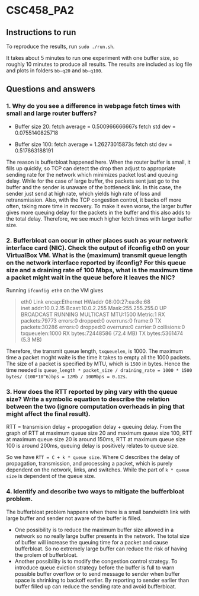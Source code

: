 # CSC458_PA2
## Instructions to run
To reproduce the results, run `sudo ./run.sh`. 

It takes about 5 minutes to run one experiment with one buffer size, so roughly 10 minutes to produce all results. The results are included as log file and plots in folders `bb-q20` and `bb-q100`.

## Questions and answers
### 1. Why do you see a difference in webpage fetch times with small and large router buffers?

- Buffer size 20: fetch average = 0.500966666667s fetch std dev = 0.0755140825718

- Buffer size 100: fetch average = 1.26273015873s fetch std dev = 0.517863188191

The reason is bufferbloat happened here. When the router buffer is small, it fills up quickly, so TCP can detect the drop then adjust to appropriate sending rate for the network which minimizes packet lost and queuing delay. While for the case of large buffer, the packets sent just go to the buffer and the sender is unaware of the bottleneck link. In this case, the sender just send at high rate, which yields high rate of loss and retransmission. Also, with the TCP congestion control, it backs off more often, taking more time in recovery. To make it even worse, the larger buffer gives more queuing delay for the packets in the buffer and this also adds to the total delay. Therefore, we see much higher fetch times with larger buffer size.

### 2. Bufferbloat can occur in other places such as your network interface card (NIC). Check the output of ifconfig eth0 on your VirtualBox VM. What is the (maximum) transmit queue length on the network interface reported by ifconfig? For this queue size and a draining rate of 100 Mbps, what is the maximum time a packet might wait in the queue before it leaves the NIC?

Running `ifconfig eth0` on the VM gives
> eth0      Link encap:Ethernet  HWaddr 08:00:27:ea:8e:68  
> inet addr:10.0.2.15  Bcast:10.0.2.255  Mask:255.255.255.0
> UP BROADCAST RUNNING MULTICAST  MTU:1500  Metric:1
> RX packets:79773 errors:0 dropped:0 overruns:0 frame:0
> TX packets:30286 errors:0 dropped:0 overruns:0 carrier:0
> collisions:0 txqueuelen:1000 
> RX bytes:72448586 (72.4 MB)  TX bytes:5361474 (5.3 MB)

Therefore, the transmit queue length, `txqueuelen`, is 1000. The maximum time a packet moght waite is the time it takes to empty all the 1000 packets. The size of a packet is specified by MTU, which is `1500` in bytes. Hence the time needed is `queue_length * packet_size / draining_rate = 1000 * 1500 bytes/ (100*10^6)bps = 12Mb / 100Mbps = 0.12s`.

### 3. How does the RTT reported by ping vary with the queue size? Write a symbolic equation to describe the relation between the two (ignore computation overheads in ping that might affect the final result).

RTT = transmision delay + propogation delay + queuing delay.
From the graph of RTT at maximum queue size 20 and maximum queue size 100, RTT at maximum queue size 20 is around 150ms, RTT at maximum queue size 100 is around 200ms, queuing delay is positively relates to queue size.

So we have `RTT = C + k * queue size`. Where C describes the delay of propagation, transmission, and processing a packet, which is purely dependent on the network, links, and switches. While the part of `k * queue size` is dependent of the queue size.

### 4. Identify and describe two ways to mitigate the bufferbloat problem.

The bufferbloat problem happens when there is a small bandwidth link with large buffer and sender not aware of the buffer is filled. 

- One possibility is to reduce the maximum buffer size allowed in a network so no really large buffer presents in the network. The total size of buffer will increase the queuing time for a packet and cause bufferbloat. So no extremely large buffer can reduce the risk of having the prolem of bufferbloat.
- Another possibility is to modify the congestion control strategy. To introduce queue eviction strategy before the buffer is full to warn possible buffer overflow or to send message to sender when buffer space is shrinking to backoff earlier. By reporting to sender earlier than buffer filled up can reduce the sending rate and avoid bufferbloat.
